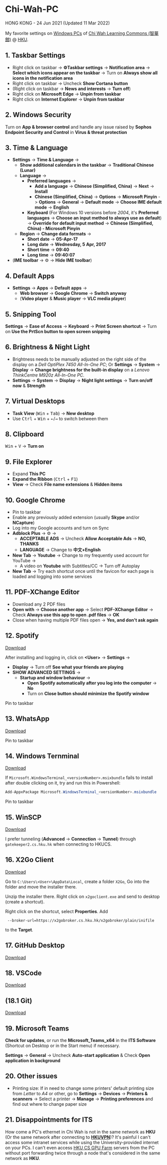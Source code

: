 # Chi-Wah-PC

HONG KONG - 24 Jun 2021 (Updated 11 Mar 2022)

My favorite settings on [Windows PCs](http://www.les.hku.hk/teaching-learning/learning-space/windows-pcs-in-the-learning-commons) of [Chi Wah Learning Commons (智華館)](http://www.les.hku.hk/teaching-learning/learning-space/chi-wah-learning-commons) @ [HKU](https://hku.hk "The University of Hong Kong 香港大學").

## 1. Taskbar Settings
- Right click on taskbar -> **:gear:Taskbar settings** -> **Notification area** -> **Select which icons appear on the taskbar** -> Turn on **Always show all icons in the notification area**
- Right click on taskbar -> Uncheck **Show Cortana button**
- (Right click on taskbar -> **News and interests** -> **Turn off**)
- Right click on **Microsoft Edge** -> **Unpin from taskbar**
- Right click on **Internet Explorer** -> **Unpin from taskbar**

## 2. Windows Security
Turn on **App & browser control** and handle any issue raised by **Sophos Endpoint Security and Control** in **Virus & threat protection**

## 3. Time & Language
- **Settings** -> **Time & Language** -> 
  - **Show additional calendars in the taskbar** -> **Traditional Chinese (Lunar)**
  - **Language** -> 
    - **Preferred languages** -> 
      - **Add a language** -> **Chinese (Simplified, China)** -> **Next** -> **Install**
      - **Chinese (Simplified, China)** -> **Options** -> **Microsoft Pinyin** -> **Options** -> **General** -> **Default mode** -> **Choose IME default mode** -> **English**
    - **Keyboard** (For Windows 10 versions before *2004*, it's **Preferred languages** -> **Choose an input method to always use as default**) -> **Override for default input method** -> **Chinese (Simplified, China) - Microsoft Pinyin**
  - **Region** -> **Change data formats** ->
    - **Short date** -> **05-Apr-17**
    - **Long date** -> **Wednesday, 5 Apr, 2017**
    - **Short time** -> **09:40**
    - **Long time** -> **09:40:07**
- (**IME toolbar** -> :gear: -> **Hide IME toolbar**)

## 4. Default Apps
- **Settings** -> **Apps** -> **Default apps** -> 
  - **Web browser** -> **Google Chrome** -> **Switch anyway**
  - (**Video player** & **Music player** -> **VLC media player**)

## 5. Snipping Tool
**Settings** -> **Ease of Access** -> **Keyboard** -> **Print Screen shortcut** -> Turn on **Use the PrtScn button to open screen snipping**

## 6. Brightness & Night Light
- Brightness needs to be manually adjusted on the right side of the display on a *Dell OptiPlex 7450 All-In-One PC*; Or **Settings** -> **System** -> **Display** -> **Change brightness for the built-in display** on a *Lenovo ThinkCentre M920z All-In-One PC*. 
- **Settings** -> **System** -> **Display** -> **Night light settings** -> **Turn on/off now** & **Strength**

## 7. Virtual Desktops
- **Task View** (<kbd>Win</kbd> + <kbd>Tab</kbd>) -> **New desktop**
- Use <kbd>Ctrl</kbd> + <kbd>Win</kbd> + <kbd>&#8592;</kbd>/<kbd>&#8594;</kbd> to switch between them

## 8. Clipboard
<kbd>Win</kbd> + <kbd>V</kbd> -> **Turn on**

## 9. File Explorer
- Expand **This PC**
- **Expand the Ribbon** (<kbd>Ctrl</kbd> + <kbd>F1</kbd>)
- **View** -> Check **File name extensions** & **Hidden items**

## 10. Google Chrome
- Pin to taskbar
- Enable any previously added extension (usually **Skype** and/or **NCapture**)
- Log into my Google accounts and turn on Sync
- **Adblock Plus** -> :gear: -> 
  - **ACCEPTABLE ADS** -> Uncheck **Allow Acceptable Ads** -> **NO, THANKS**
  -  **LANGUAGE** -> Change to **中文+English**
- **New Tab** -> **Youtube** -> Change to my frequently used account for YouTube -> 
  - A video on **Youtube** with Subtitles/CC -> Turn off Autoplay
- **New Tab** -> Try each shortcut once until the favicon for each page is loaded and logging into some services

## 11. PDF-XChange Editor
- Download any 2 PDF files
- **Open with** -> **Choose another app** -> Select **PDF-XChange Editor** -> Check **Always use this app to open .pdf files** -> **OK**
- Close when having multiple PDF files open -> **Yes, and don't ask again**

## 12. Spotify
[Download](https://www.spotify.com/us/download/windows/)

After installing and logging in, click on **\<User\>** -> **Settings** ->

- **Display** -> Turn off **See what your friends are playing**
- **SHOW ADVANCED SETTINGS** ->
  - **Startup and window behaviour** -> 
    - **Open Spotify automatically after you log into the computer** -> **No**
    - Turn on **Close button should minimize the Spotify window**

Pin to taskbar

## 13. WhatsApp
[Download](https://www.whatsapp.com/download/?lang=en)

Pin to taskbar

## 14. Windows Ternminal
[Download](https://github.com/microsoft/terminal/releases/latest)

If `Microsoft.WindowsTerminal_<versionNumber>.msixbundle` fails to install after double clicking on it, try and run this in Powershell:

```powershell
Add-AppxPackage Microsoft.WindowsTerminal_<versionNumber>.msixbundle
```

Pin to taskbar

## 15. WinSCP
[Download](https://winscp.net/eng/download.php)

I prefer tunneling (**Advanced** -> **Connection** -> **Tunnel**) through `gatekeeper2.cs.hku.hk` when connecting to HKUCS.

## 16. X2Go Client
[Download](https://wiki.x2go.org/doku.php/download:start)

Go to `C:\Users\<User>\AppData\Local`, create a folder `X2Go`, Go into the folder and move the installer there. 

Unzip the installer there. Right click on `x2goclient.exe` and send to desktop (create a shortcut). 

Right click on the shortcut, select **Properties**. Add 

```
 --broker-url=https://x2gobroker.cs.hku.hk/x2gobroker/plain/inifile
```

to the **Target**.

## 17. GitHub Desktop
[Download](https://desktop.github.com/)

## 18. VSCode
[Download](https://code.visualstudio.com/download)

## (18.1 Git)
[Download](https://git-scm.com/download/win)

## 19. Microsoft Teams
**Check for updates**, or run the **Microsoft_Teams_x64** in the **ITS Software** (Shortcut on Desktop or in the Start menu) if necessary. 

**Settings** -> **General** -> Uncheck **Auto-start application** & Check **Open application in background**

## 20. Other issues
- Printing size: If in need to change some printers' default printing size from *Letter* to *A4* or other, go to **Settings** -> **Devices** -> **Printers & scanners** -> Select a printer -> **Manage** -> **Printing preferences** and find out where to change paper size

## 21. Disappointments for ITS
How come a PC's ethernet in Chi Wah is not in the same network as **HKU** (Or the same network after connecting to [**HKUVPN**](https://www.its.hku.hk/documentation/guide/network/remote/hkuvpn2fa))? It's painful I can't access some intranet services while using the University-provided internet on your PCs. I can't even access [HKU CS GPU Farm](https://www.cs.hku.hk/gpu-farm/home) servers from the PC without port forwarding twice through a node that's considered in the same network as **HKU**. 
